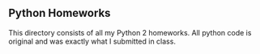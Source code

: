 ## Python Homeworks

This directory consists of all my Python 2 homeworks. All python code is original and was exactly what I submitted in class.